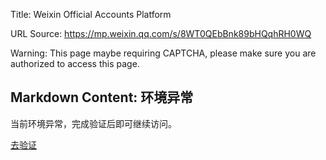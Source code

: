 Title: Weixin Official Accounts Platform

URL Source: https://mp.weixin.qq.com/s/8WT0QEbBnk89bHQqhRH0WQ

Warning: This page maybe requiring CAPTCHA, please make sure you are authorized to access this page.

Markdown Content:
环境异常
----

当前环境异常，完成验证后即可继续访问。

[去验证](https://mp.weixin.qq.com/s/8WT0QEbBnk89bHQqhRH0WQ)
